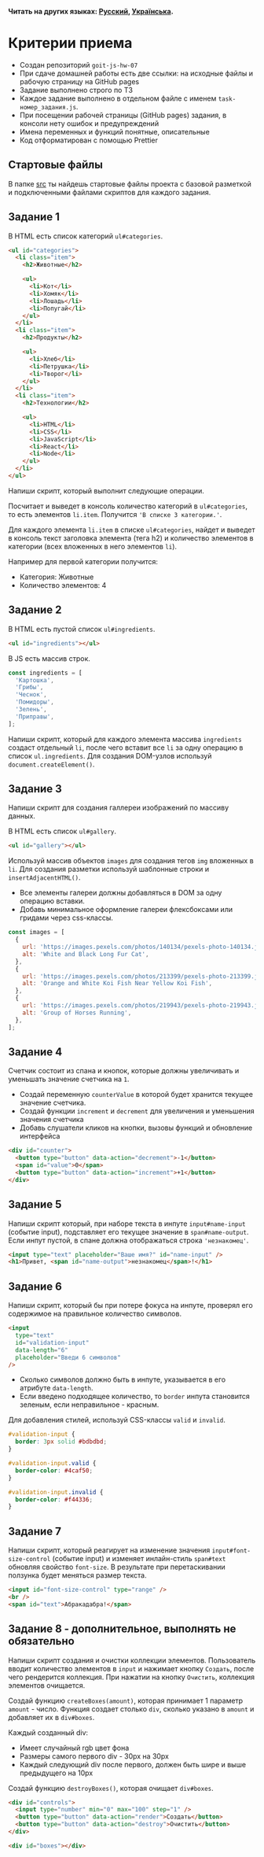 **Читать на других языках: [Русский](README.md), [Українська](README.ua.md).**

# Критерии приема

- Создан репозиторий `goit-js-hw-07`
- При сдаче домашней работы есть две ссылки: на исходные файлы и рабочую
  страницу на GitHub pages
- Задание выполнено строго по ТЗ
- Каждое задание выполнено в отдельном файле с именем `task-номер_задания.js`.
- При посещении рабочей страницы (GitHub pages) задания, в консоли нету ошибок и
  предупреждений
- Имена переменных и функций понятные, описательные
- Код отформатирован с помощью Prettier

## Стартовые файлы

В папке [src](./src) ты найдешь стартовые файлы проекта с базовой разметкой и
подключенными файлами скриптов для каждого задания.

## Задание 1

В HTML есть список категорий `ul#categories`.

```html
<ul id="categories">
  <li class="item">
    <h2>Животные</h2>

    <ul>
      <li>Кот</li>
      <li>Хомяк</li>
      <li>Лошадь</li>
      <li>Попугай</li>
    </ul>
  </li>
  <li class="item">
    <h2>Продукты</h2>

    <ul>
      <li>Хлеб</li>
      <li>Петрушка</li>
      <li>Творог</li>
    </ul>
  </li>
  <li class="item">
    <h2>Технологии</h2>

    <ul>
      <li>HTML</li>
      <li>CSS</li>
      <li>JavaScript</li>
      <li>React</li>
      <li>Node</li>
    </ul>
  </li>
</ul>
```

Напиши скрипт, который выполнит следующие операции.

Посчитает и выведет в консоль количество категорий в `ul#categories`, то есть
элементов `li.item`. Получится `'В списке 3 категории.'`.

Для каждого элемента `li.item` в списке `ul#categories`, найдет и выведет в
консоль текст заголовка элемента (тега h2) и количество элементов в категории
(всех вложенных в него элементов `li`).

Например для первой категории получится:

- Категория: Животные
- Количество элементов: 4

## Задание 2

В HTML есть пустой список `ul#ingredients`.

```html
<ul id="ingredients"></ul>
```

В JS есть массив строк.

```js
const ingredients = [
  'Картошка',
  'Грибы',
  'Чеснок',
  'Помидоры',
  'Зелень',
  'Приправы',
];
```

Напиши скрипт, который для каждого элемента массива `ingredients` создаст
отдельный `li`, после чего вставит все `li` за одну операцию в список
`ul.ingredients`. Для создания DOM-узлов используй `document.createElement()`.

## Задание 3

Напиши скрипт для создания галлереи изображений по массиву данных.

В HTML есть список `ul#gallery`.

```html
<ul id="gallery"></ul>
```

Используй массив объектов `images` для создания тегов `img` вложенных в `li`.
Для создания разметки используй шаблонные строки и `insertAdjacentHTML()`.

- Все элементы галереи должны добавляться в DOM за одну операцию вставки.
- Добавь минимальное оформление галереи флексбоксами или гридами через
  css-классы.

```js
const images = [
  {
    url: 'https://images.pexels.com/photos/140134/pexels-photo-140134.jpeg?auto=compress&cs=tinysrgb&dpr=2&h=750&w=1260',
    alt: 'White and Black Long Fur Cat',
  },
  {
    url: 'https://images.pexels.com/photos/213399/pexels-photo-213399.jpeg?auto=compress&cs=tinysrgb&dpr=2&h=750&w=1260',
    alt: 'Orange and White Koi Fish Near Yellow Koi Fish',
  },
  {
    url: 'https://images.pexels.com/photos/219943/pexels-photo-219943.jpeg?auto=compress&cs=tinysrgb&dpr=2&h=750&w=1260',
    alt: 'Group of Horses Running',
  },
];
```

## Задание 4

Счетчик состоит из спана и кнопок, которые должны увеличивать и уменьшать
значение счетчика на `1`.

- Создай переменную `counterValue` в которой будет хранится текущее значение
  счетчика.
- Создай функции `increment` и `decrement` для увеличения и уменьшения значения
  счетчика
- Добавь слушатели кликов на кнопки, вызовы функций и обновление интерфейса

```html
<div id="counter">
  <button type="button" data-action="decrement">-1</button>
  <span id="value">0</span>
  <button type="button" data-action="increment">+1</button>
</div>
```

## Задание 5

Напиши скрипт который, при наборе текста в инпуте `input#name-input` (событие
input), подставляет его текущее значение в `span#name-output`. Если инпут
пустой, в спане должна отображаться строка `'незнакомец'`.

```html
<input type="text" placeholder="Ваше имя?" id="name-input" />
<h1>Привет, <span id="name-output">незнакомец</span>!</h1>
```

## Задание 6

Напиши скрипт, который бы при потере фокуса на инпуте, проверял его содержимое
на правильное количество символов.

```html
<input
  type="text"
  id="validation-input"
  data-length="6"
  placeholder="Введи 6 символов"
/>
```

- Сколько символов должно быть в инпуте, указывается в его атрибуте
  `data-length`.
- Если введено подходящее количество, то `border` инпута становится зеленым,
  если неправильное - красным.

Для добавления стилей, используй CSS-классы `valid` и `invalid`.

```css
#validation-input {
  border: 3px solid #bdbdbd;
}

#validation-input.valid {
  border-color: #4caf50;
}

#validation-input.invalid {
  border-color: #f44336;
}
```

## Задание 7

Напиши скрипт, который реагирует на изменение значения `input#font-size-control`
(событие input) и изменяет инлайн-стиль `span#text` обновляя свойство
`font-size`. В результате при перетаскивании ползунка будет меняться размер
текста.

```html
<input id="font-size-control" type="range" />
<br />
<span id="text">Абракадабра!</span>
```

## Задание 8 - дополнительное, выполнять не обязательно

Напиши скрипт создания и очистки коллекции элементов. Пользователь вводит
количество элементов в `input` и нажимает кнопку `Создать`, после чего
рендерится коллекция. При нажатии на кнопку `Очистить`, коллекция элементов
очищается.

Создай функцию `createBoxes(amount)`, которая принимает 1 параметр `amount` -
число. Функция создает столько `div`, сколько указано в `amount` и добавляет их
в `div#boxes`.

Каждый созданный div:

- Имеет случайный rgb цвет фона
- Размеры самого первого div - 30px на 30px
- Каждый следующий div после первого, должен быть шире и выше предыдущего на
  10px

Создай функцию `destroyBoxes()`, которая очищает `div#boxes`.

```html
<div id="controls">
  <input type="number" min="0" max="100" step="1" />
  <button type="button" data-action="render">Создать</button>
  <button type="button" data-action="destroy">Очистить</button>
</div>

<div id="boxes"></div>
```
